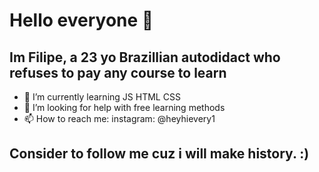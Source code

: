 # Hello everyone 👋
## Im Filipe, a 23 yo Brazillian autodidact who refuses to pay any course to learn

- 🌱 I’m currently learning JS HTML CSS
- 🤔 I’m looking for help with free learning methods
- 📫 How to reach me: instagram: @heyhievery1

## Consider to follow me cuz i will make history. :)

